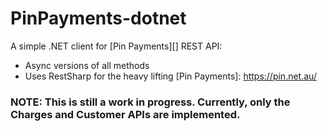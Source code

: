 PinPayments-dotnet
==================

A simple .NET client for [Pin Payments][] REST API:
- Async versions of all methods 
- Uses RestSharp for the heavy lifting
[Pin Payments]: https://pin.net.au/


### NOTE: This is still a work in progress. Currently, only the Charges and Customer APIs are implemented.
